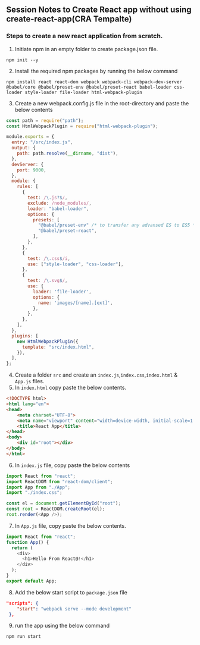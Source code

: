 ## Session Notes to Create React app without using create-react-app(CRA Tempalte)

### Steps to create a new react application from scratch.

1. Initiate npm in an empty folder to create package.json file.
```
npm init --y
```
2. Install the required npm packages by running the below command
```
npm install react react-dom webpack webpack-cli webpack-dev-server @babel/core @babel/preset-env @babel/preset-react babel-loader css-loader style-loader file-loader html-webpack-plugin
```

3. Create a new webpack.config.js file in the root-directory and paste the below contents
```javascript
const path = require("path");
const HtmlWebpackPlugin = require("html-webpack-plugin");

module.exports = {
  entry: "/src/index.js",
  output: {
    path: path.resolve(__dirname, "dist"),
  },
  devServer: {
    port: 9000,
  },
  module: {
    rules: [
      {
        test: /\.js?$/,
        exclude: /node_modules/,
        loader: "babel-loader",
        options: {
          presets: [
            "@babel/preset-env" /* to transfer any advansed ES to ES5 */,
            "@babel/preset-react",
          ],
        },
      },
      {
        test: /\.css$/i,
        use: ["style-loader", "css-loader"],
      },
      {
        test: /\.svg$/,
        use: {
          loader: 'file-loader',
          options: {
            name: 'images/[name].[ext]',
          },
        },
      },
    ],
  },
  plugins: [
    new HtmlWebpackPlugin({
      template: "src/index.html",
    }),
  ],
};
```

4. Create a folder `src` and create an `index.js`,`index.css`,`index.html` & `App.js` files.
5. In `index.html` copy paste the below contents.
```html
<!DOCTYPE html>
<html lang="en">
<head>
    <meta charset="UTF-8">
    <meta name="viewport" content="width=device-width, initial-scale=1.0">
    <title>React App</title>
</head>
<body>
    <div id="root"></div>
</body>
</html>
```
6. In `index.js` file, copy paste the below contents
```javascript
import React from "react";
import ReactDOM from "react-dom/client";
import App from "./App";
import "./index.css";

const el = document.getElementById("root");
const root = ReactDOM.createRoot(el);
root.render(<App />);
```

7. In `App.js` file, copy paste the below contents.
```javascript
import React from "react";
function App() {
  return (
    <div>
      <h1>Hello From React@!</h1>
    </div>
  );
}
export default App;
```

8. Add the below start script to `package.json` file
```json
"scripts": {
    "start": "webpack serve --mode development"
 },
```

9. run the app using the below command
```
npm run start
```
